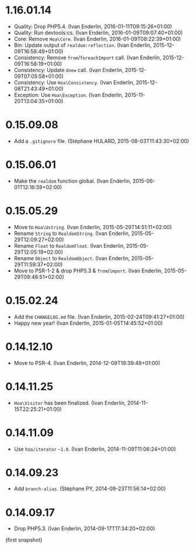 # 1.16.01.14

  * Quality: Drop PHP5.4. (Ivan Enderlin, 2016-01-11T09:15:26+01:00)
  * Quality: Run devtools:cs. (Ivan Enderlin, 2016-01-09T09:07:40+01:00)
  * Core: Remove `Hoa\Core`. (Ivan Enderlin, 2016-01-09T08:22:39+01:00)
  * Bin: Update output of `realdom:reflection`. (Ivan Enderlin, 2015-12-09T16:58:49+01:00)
  * Consistency: Remove `from`/`foreachImport` call. (Ivan Enderlin, 2015-12-09T16:58:19+01:00)
  * Consistency: Update `dnew` call. (Ivan Enderlin, 2015-12-09T07:05:58+01:00)
  * Consistency: Use `Hoa\Consistency`. (Ivan Enderlin, 2015-12-08T21:43:49+01:00)
  * Exception: Use `Hoa\Exception`. (Ivan Enderlin, 2015-11-20T13:04:35+01:00)

# 0.15.09.08

  * Add a `.gitignore` file. (Stéphane HULARD, 2015-08-03T11:43:30+02:00)

# 0.15.06.01

  * Make the `realdom` function global. (Ivan Enderlin, 2015-06-01T12:16:59+02:00)

# 0.15.05.29

  * Move to `Hoa\Ustring`. (Ivan Enderlin, 2015-05-29T14:51:11+02:00)
  * Rename `String` to `RealdomString`. (Ivan Enderlin, 2015-05-29T12:09:27+02:00)
  * Rename `Float` to `RealdomFloat`. (Ivan Enderlin, 2015-05-29T12:05:19+02:00)
  * Rename `Object` to `RealdomObject`. (Ivan Enderlin, 2015-05-29T11:59:37+02:00)
  * Move to PSR-1-2 & drop PHP5.3 & `from`/`import`. (Ivan Enderlin, 2015-05-29T09:48:51+02:00)

# 0.15.02.24

  * Add the `CHANGELOG.md` file. (Ivan Enderlin, 2015-02-24T09:41:27+01:00)
  * Happy new year! (Ivan Enderlin, 2015-01-05T14:45:52+01:00)

# 0.14.12.10

  * Move to PSR-4. (Ivan Enderlin, 2014-12-09T18:39:48+01:00)

# 0.14.11.25

  * `Hoa\Visitor` has been finalized. (Ivan Enderlin, 2014-11-15T22:25:21+01:00)

# 0.14.11.09

  * Use `hoa/iterator` `~1.0`. (Ivan Enderlin, 2014-11-09T11:06:24+01:00)

# 0.14.09.23

  * Add `branch-alias`. (Stéphane PY, 2014-09-23T11:56:14+02:00)

# 0.14.09.17

  * Drop PHP5.3. (Ivan Enderlin, 2014-09-17T17:34:20+02:00)

(first snapshot)
